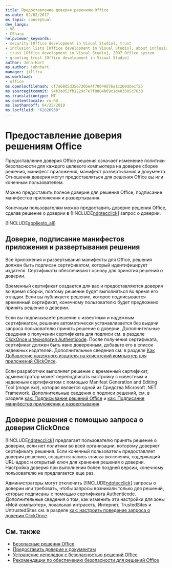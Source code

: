 ```yaml
---
title: Предоставление доверия решениям Office
ms.date: 02/02/2017
ms.topic: conceptual
dev_langs:
- VB
- CSharp
helpviewer_keywords:
- security [Office development in Visual Studio], trust
- inclusion lists [Office development in Visual Studio], about inclusion lists
- trust [Office development in Visual Studio], 2007 Office system
- granting trust [Office development in Visual Studio]
author: John-Hart
ms.author: johnhart
manager: jillfra
ms.workload:
- office
ms.openlocfilehash: cf7a68d5d3567305e4f70049d76a1c260ddecf25
ms.sourcegitcommit: 94b3a052fb1229c7e7f8804b09c1d403385c7630
ms.translationtype: MT
ms.contentlocale: ru-RU
ms.lasthandoff: 04/23/2019
ms.locfileid: "62826938"
---
```

# <a name="grant-trust-to-office-solutions"></a>Предоставление доверия решениям Office
  Предоставление доверия Office решения означает изменение политики безопасности для каждого целевого компьютера на доверие сборке решения, манифест приложения, манифест развертывания и документа. Отношения доверия могут предоставляться для решения Office вы или конечным пользователем.

 Можно предоставить полное доверие для решения Office, подписание манифестов приложения и развертывания.

 Конечным пользователям можно предоставить доверие решения Office, сделав решение о доверии в [!INCLUDE[ndptecclick](../vsto/includes/ndptecclick-md.md)] запрос о доверии.

 [!INCLUDE[appliesto_all](../vsto/includes/appliesto-all-md.md)]

## <a name="Signing"></a> Доверие, подписание манифестов приложения и развертывания решения
 Все приложения и развертывания манифесты для Office, решения должен быть подписан сертификатом, который идентифицирует издателя. Сертификаты обеспечивают основу для принятия решений о доверии.

 Временный сертификат создается для вас и предоставляются доверия во время сборки, поэтому решение будет выполняться во время его отладки. Если вы публикуете решение, которое подписывается временный сертификат, конечному пользователю будет предложено принять решение о доверии.

 Если вы подписываете решение с известным и надежным сертификатом, решение автоматически устанавливается без выдачи запроса пользователю принять решение о доверии. Дополнительные сведения о получении сертификата для подписи см. в разделе [ClickOnce и технология Authenticode](../deployment/clickonce-and-authenticode.md). После получения сертификата, сертификат должен быть явно доверенным, добавьте его в список надежных издателей. Дополнительные сведения см. в разделе [Как Добавление надежного издателя на клиентский компьютер для приложений ClickOnce](../deployment/how-to-add-a-trusted-publisher-to-a-client-computer-for-clickonce-applications.md).

 Если разработчик выполняет решение с временный сертификат, администратор может переподписать настройку с известным и надежным сертификатом с помощью Manifest Generation and Editing Tool (*mage.exe*), которая является одной из Средства Microsoft .NET Framework. Дополнительные сведения о подписи решений, см. в разделе [как: Подписывание решений Office](../vsto/how-to-sign-office-solutions.md) и [как: Подписание манифестов приложения и развертывания](../ide/how-to-sign-application-and-deployment-manifests.md).

## <a name="TrustPrompt"></a>Доверие решения с помощью запроса о доверии ClickOnce
 [!INCLUDE[ndptecclick](../vsto/includes/ndptecclick-md.md)] предлагает пользователю принять решение о доверии, если нет политики во всей организации, которому доверяет сертификату решения. Если конечный пользователь предоставляет доверия решению, создается запись списка включения, содержащий URL-адрес и открытый ключ для хранения решения о доверии. Настройка доверия при выполнении более поздней версии, конечному пользователю не предлагается еще раз.

 Администраторы могут отключить [!INCLUDE[ndptecclick](../vsto/includes/ndptecclick-md.md)] запросы о доверии или требовать, чтобы запросы возникали только для решений, которые подписаны с помощью сертификата Authenticode. Дополнительные сведения о том, как изменить эти настройки для зоны «Мой компьютер», локальная интрасеть, Интернет, TrustedSites и UntrustedSites см. в разделе [как: настроить поведение запроса о доверии ClickOnce](../deployment/how-to-configure-the-clickonce-trust-prompt-behavior.md).

## <a name="see-also"></a>См. также

- [Безопасные решения Office](../vsto/securing-office-solutions.md)
- [Предоставить доверие к документам](../vsto/granting-trust-to-documents.md)
- [Устранение неполадок с безопасностью решений Office](../vsto/troubleshooting-office-solution-security.md)
- [Рекомендации по обеспечению безопасности для решений Office](../vsto/specific-security-considerations-for-office-solutions.md)